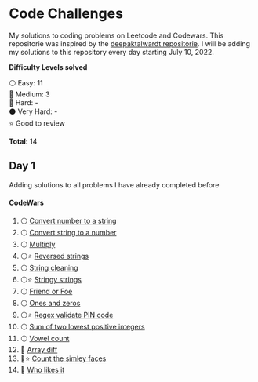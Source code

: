 # Code Challenges
My solutions to coding problems on Leetcode and Codewars. This repositorie was inspired by the [deepaktalwardt repositorie](https://github.com/deepaktalwardt/interview-prep-cpp). I will be adding my solutions to this repository every day starting July 10, 2022.

__Difficulty Levels solved__
 
 :white_circle: Easy: 11  
 :large_blue_circle: Medium: 3  
 :red_circle: Hard: -  
 :black_circle: Very Hard: -  
 :star: Good to review

 __Total:__ 14

## Day 1
Adding solutions to all problems I have already completed before

#### CodeWars

1.  :white_circle: [Convert number to a string](Codewars/8%20kyu/convert-a-number-to-a-string.js) 
2.  :white_circle: [Convert string to a number](Codewars/8%20kyu/convert-a-string-to-a-number.js) 
3.  :white_circle: [Multiply](Codewars/8%20kyu/multipy.js)
4.  :white_circle::star: [Reversed strings](Codewars/8%20kyu/8%20kyu/reversed-strings.js)
5.  :white_circle: [String cleaning](Codewars/8%20kyu/string-cleaning.js)
6.  :white_circle::star: [Stringy strings](Codewars/8%20kyu/stringy-strings.js)
7.  :white_circle: [Friend or Foe](Codewars/7%20kyu/friend-or-foe.js)
8.  :white_circle: [Ones and zeros](Codewars/7%20kyu/ones-and-zeros.js)
9.  :white_circle::star: [Regex validate PIN code](Codewars/7%20kyu/regex-validate-pin-code.js)
10. :white_circle: [Sum of two lowest positive integers](Codewars/7%20kyu/sum-of-two-lowest-positive-integers.js)
11. :white_circle: [Vowel count](Codewars/7%20kyu/vowel-count.js)
12. :large_blue_circle: [Array diff](Codewars/6%20kyu/array-diff.js)
13. :large_blue_circle::star: [Count the simley faces](Codewars/6%20kyu/count-the-smiley-faces.js)
14. :large_blue_circle: [Who likes it](Codewars/6%20kyu/who-likes-it.js)
